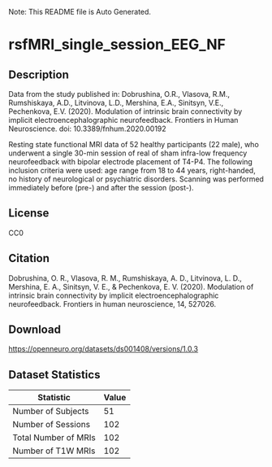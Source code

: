 Note: This README file is Auto Generated.

# rsfMRI_single_session_EEG_NF

## Description

Data from the study published in: Dobrushina, O.R., Vlasova, R.M., Rumshiskaya, A.D., Litvinova, L.D., Mershina, E.A., Sinitsyn, V.E., Pechenkova, E.V. (2020). Modulation of intrinsic brain connectivity by implicit electroencephalographic neurofeedback. Frontiers in Human Neuroscience. doi: 10.3389/fnhum.2020.00192

Resting state functional MRI data of 52 healthy participants (22 male), who underwent a single 30-min session of real of sham infra-low frequency neurofeedback with bipolar electrode placement of T4-P4. The following inclusion criteria were used: age range from 18 to 44 years, right-handed, no history of neurological or psychiatric disorders. Scanning was performed immediately before (pre-) and after the session (post-).


## License

CC0

## Citation

Dobrushina, O. R., Vlasova, R. M., Rumshiskaya, A. D., Litvinova, L. D., Mershina, E. A., Sinitsyn, V. E., & Pechenkova, E. V. (2020). Modulation of intrinsic brain connectivity by implicit electroencephalographic neurofeedback. Frontiers in human neuroscience, 14, 527026.

## Download

https://openneuro.org/datasets/ds001408/versions/1.0.3

## Dataset Statistics

| Statistic | Value |
| --- | --- |
| Number of Subjects | 51 |
| Number of Sessions | 102 |
| Total Number of MRIs | 102 |
| Number of T1W MRIs | 102 |

